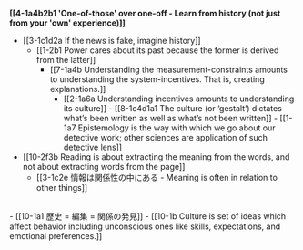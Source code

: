 **[[4-1a4b2b1 'One-of-those' over one-off - Learn from history (not just from your 'own' experience)]]**
<br>
- [[3-1c1d2a If the news is fake, imagine history]]
  - [[1-2b1 Power cares about its past because the former is derived from the latter]]
    - [[7-1a4b Understanding the measurement-constraints amounts to understanding the system-incentives. That is, creating explanations.]]
      - [[2-1a6a Understanding incentives amounts to understanding its culture]]
				- [[8-1c4d1a1 The culture (or ‘gestalt’) dictates what’s been written as well as what’s not been written]]
					- [[1-1a7 Epistemology is the way with which we go about our detective work; other sciences are application of such detective lens]]
- [[10-2f3b Reading is about extracting the meaning from the words, and not about extracting words from the page]]
  - [[3-1c2e 情報は関係性の中にある - Meaning is often in relation to other things]]
<br>
- [[10-1a1 歴史 = 編集 = 関係の発見]]
- [[10-1b Culture is set of ideas which affect behavior including unconscious ones like skills, expectations, and emotional preferences.]]
